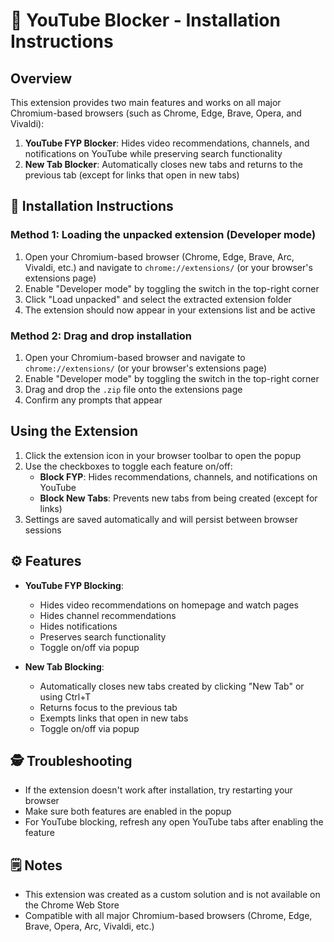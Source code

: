 # 🎯 YouTube Blocker - Installation Instructions

## Overview
This extension provides two main features and works on all major Chromium-based browsers (such as Chrome, Edge, Brave, Opera, and Vivaldi):
1. **YouTube FYP Blocker**: Hides video recommendations, channels, and notifications on YouTube while preserving search functionality
2. **New Tab Blocker**: Automatically closes new tabs and returns to the previous tab (except for links that open in new tabs)

## 🔧 Installation Instructions

### Method 1: Loading the unpacked extension (Developer mode)
1. Open your Chromium-based browser (Chrome, Edge, Brave, Arc, Vivaldi, etc.) and navigate to `chrome://extensions/` (or your browser's extensions page)
2. Enable "Developer mode" by toggling the switch in the top-right corner
3. Click "Load unpacked" and select the extracted extension folder
4. The extension should now appear in your extensions list and be active

### Method 2: Drag and drop installation
1. Open your Chromium-based browser and navigate to `chrome://extensions/` (or your browser's extensions page)
2. Enable "Developer mode" by toggling the switch in the top-right corner
3. Drag and drop the `.zip` file onto the extensions page
4. Confirm any prompts that appear

## Using the Extension
1. Click the extension icon in your browser toolbar to open the popup
2. Use the checkboxes to toggle each feature on/off:
   - **Block FYP**: Hides recommendations, channels, and notifications on YouTube
   - **Block New Tabs**: Prevents new tabs from being created (except for links)
3. Settings are saved automatically and will persist between browser sessions

## ⚙️ Features
- **YouTube FYP Blocking**:
  - Hides video recommendations on homepage and watch pages
  - Hides channel recommendations
  - Hides notifications
  - Preserves search functionality
  - Toggle on/off via popup

- **New Tab Blocking**:
  - Automatically closes new tabs created by clicking "New Tab" or using Ctrl+T
  - Returns focus to the previous tab
  - Exempts links that open in new tabs
  - Toggle on/off via popup

## 🕵️ Troubleshooting
- If the extension doesn't work after installation, try restarting your browser
- Make sure both features are enabled in the popup
- For YouTube blocking, refresh any open YouTube tabs after enabling the feature

## 🗒️ Notes
- This extension was created as a custom solution and is not available on the Chrome Web Store
- Compatible with all major Chromium-based browsers (Chrome, Edge, Brave, Opera, Arc, Vivaldi, etc.)
